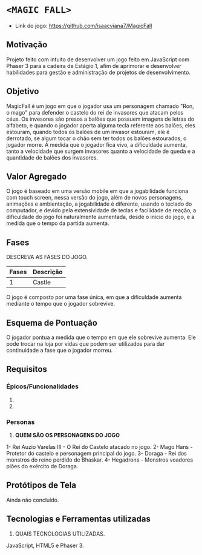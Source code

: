 # `<MAGIC FALL>`

* Link do jogo: https://github.com/isaacviana7/MagicFall

## Motivação

Projeto feito com intuito de desenvolver um jogo feito em JavaScript com Phaser 3 para a cadeira de Estágio 1, afim de aprimorar e desenvolver habilidades para gestão e administração de projetos de desenvolvimento.

## Objetivo

MagicFall é um jogo em que o jogador usa um personagem chamado "Ron, o mago" para defender o castelo do rei de invasores que atacam pelos céus. Os invesores são presos a balões que possuem imagens de letras do alfabeto, e quando o jogador aperta alguma tecla referente aos balões, eles estouram, quando todos os balões de um invasor estouram, ele é derrotado, se algum tocar o chão sem ter todos os balões estourados, o jogador morre. A medida que o jogador fica vivo, a dificuldade aumenta, tanto a velocidade que surgem invasores quanto a velocidade de queda e a quantidade  de balões dos invasores.

## Valor Agregado

O jogo é baseado em uma versão mobile em que a jogabilidade funciona com touch screen, nessa versão do jogo, além de novos personagens, animações e ambientação, a jogabilidade é diferente, usando o teclado do computador, e devido pela extensividade de teclas e facilidade de reação, a dificuldade do jogo foi naturalmente aumentada, desde o início do jogo, e a medida que o tempo da partida aumenta.

## Fases

DESCREVA AS FASES DO JOGO.

| Fases | Descrição |
| ----- | ----------- |
| 1     |   Castle    |



O jogo é composto por uma fase única, em que a dificuldade aumenta mediante o tempo que o jogador sobrevive.

## Esquema de Pontuação

O jogador pontua a medida que o tempo em que ele sobrevive aumenta. Ele pode trocar na loja por vidas que podem ser utilizados para dar continuidade a fase que o jogador morreu.

## Requisitos


### Épicos/Funcionalidades

1. 
2. 

### Personas

1. **QUEM SÃO OS PERSONAGENS DO JOGO**

1- Rei Auzio Varelas III - O Rei do Castelo atacado no jogo.
2- Mago Hans - Protetor do castelo e personagem principal do jogo.
3- Doraga - Rei dos monstros do reino perdido de Bhaskar.
4- Hegadrons - Monstros voadores piões do exército de Doraga. 
## Protótipos de Tela

Ainda não concluído.

## Tecnologias e Ferramentas utilizadas

1. QUAIS TECNOLOGIAS UTILIZADAS.

JavaScript, HTML5 e Phaser 3.
